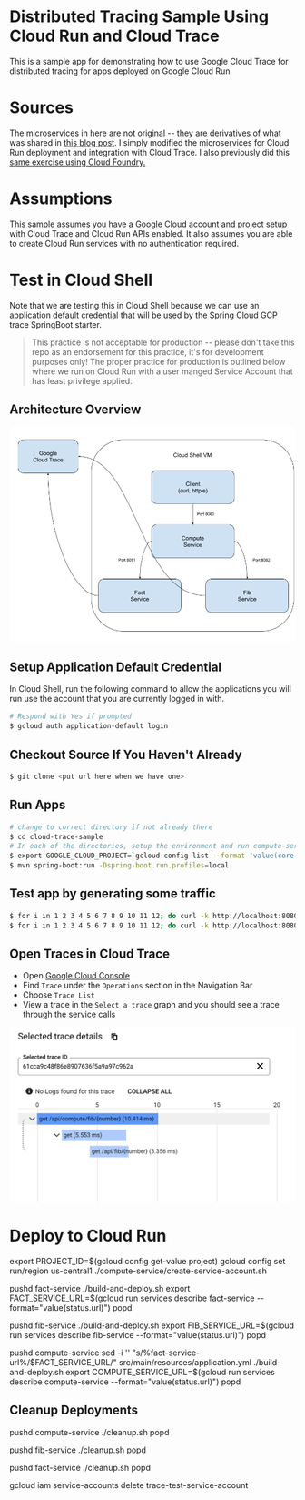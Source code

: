# Distributed Tracing Sample Using Cloud Run and Cloud Trace
This is a sample app for demonstrating how to use Google Cloud Trace for distributed tracing for apps deployed on Google Cloud Run

# Sources
The microservices in here are not original -- they are derivatives of what was shared in 
[this blog post](http://www.vinsguru.com/spring-boot-distributed-tracing-with-jaeger/).  I simply modified the 
microservices for Cloud Run deployment and integration with Cloud Trace.  I also previously did this 
[same exercise using Cloud Foundry.](https://github.com/bthelen/jaeger-tracing-sample)

# Assumptions

This sample assumes you have a Google Cloud account and project setup with Cloud Trace and Cloud Run
APIs enabled.  It also assumes you are able to create Cloud Run services with no authentication required.

# Test in Cloud Shell
Note that we are testing this in Cloud Shell because we can use an application default
credential that will be used by the Spring Cloud GCP trace SpringBoot starter.

> This practice is not acceptable for production -- please don't take this  repo as an
> endorsement for this practice, it's for development purposes only!  The proper practice
> for production is outlined below where we run on Cloud Run with a user manged Service Account
> that has least privilege applied.

## Architecture Overview

![system architecture running on Cloud Shell](./cloud-shell-architecture.png)

## Setup Application Default Credential

In Cloud Shell, run the following command to allow the applications you will run use the 
account that you are currently logged in with.

```bash
# Respond with Yes if prompted
$ gcloud auth application-default login
```

## Checkout Source If You Haven't Already

```bash
$ git clone <put url here when we have one>
```

## Run Apps

```bash
# change to correct directory if not already there
$ cd cloud-trace-sample
# In each of the directories, setup the environment and run compute-service, fib-service, and fact-service
$ export GOOGLE_CLOUD_PROJECT=`gcloud config list --format 'value(core.project)'`
$ mvn spring-boot:run -Dspring-boot.run.profiles=local

```

## Test app by generating some traffic

```bash
$ for i in 1 2 3 4 5 6 7 8 9 10 11 12; do curl -k http://localhost:8080/api/compute/fib/$i; done
$ for i in 1 2 3 4 5 6 7 8 9 10 11 12; do curl -k http://localhost:8080/api/compute/fact/$i; done
```

## Open Traces in Cloud Trace

* Open [Google Cloud Console](https://console.cloud.google.com)
* Find `Trace` under the `Operations` section in the Navigation Bar
* Choose `Trace List` 
* View a trace in the `Select a trace` graph and you should see a trace through the service calls

![Sample Trace](./trace-details.png)

# Deploy to Cloud Run

export PROJECT_ID=$(gcloud config get-value project)
gcloud config set run/region us-central1
./compute-service/create-service-account.sh

pushd fact-service
./build-and-deploy.sh
export FACT_SERVICE_URL=$(gcloud run services describe fact-service --format="value(status.url)")
popd

pushd fib-service
./build-and-deploy.sh
export FIB_SERVICE_URL=$(gcloud run services describe fib-service --format="value(status.url)")
popd

pushd compute-service
sed -i '' "s/%fact-service-url%/$FACT_SERVICE_URL/"  src/main/resources/application.yml
./build-and-deploy.sh
export COMPUTE_SERVICE_URL=$(gcloud run services describe compute-service --format="value(status.url)")
popd




## Cleanup Deployments

pushd compute-service
./cleanup.sh
popd

pushd fib-service
./cleanup.sh
popd

pushd fact-service
./cleanup.sh
popd

gcloud iam service-accounts delete trace-test-service-account

